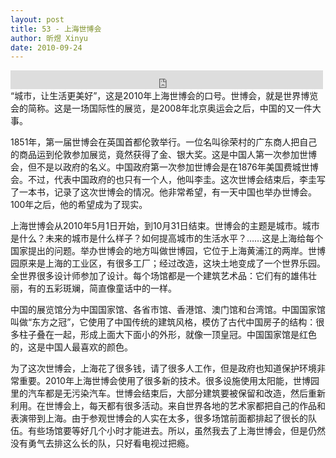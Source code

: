 ```yaml
---
layout: post
title: 53 - 上海世博会
author: 昕煜 Xinyu
date: 2010-09-24
---
```


<iframe src="https://archive.org/embed/slowchinese_201909/Slow_Chinese_053.mp3" width="500" height="30" frameborder="0" webkitallowfullscreen="true" mozallowfullscreen="true" allowfullscreen></iframe>
“城市，让生活更美好”，这是2010年上海世博会的口号。世博会，就是世界博览会的简称。这是一场国际性的展览，是2008年北京奥运会之后，中国的又一件大事。

1851年，第一届世博会在英国首都伦敦举行。一位名叫徐荣村的广东商人把自己的商品运到伦敦参加展览，竟然获得了金、银大奖。这是中国人第一次参加世博会，但不是以政府的名义。中国政府第一次参加世博会是在1876年美国费城世博会。不过，代表中国政府的也只有一个人，他叫李圭。这次世博会结束后，李圭写了一本书，记录了这次世博会的情况。他非常希望，有一天中国也举办世博会。100年之后，他的希望成为了现实。

上海世博会从2010年5月1日开始，到10月31日结束。世博会的主题是城市。城市是什么？未来的城市是什么样子？如何提高城市的生活水平？……这是上海给每个国家提出的问题。举办世博会的地方叫做世博园，它位于上海黄浦江的两岸。世博园原来是上海的工业区，有很多工厂；经过改造，这块土地变成了一个世界乐园。全世界很多设计师参加了设计。每个场馆都是一个建筑艺术品：它们有的雄伟壮丽，有的五彩斑斓，简直像童话中的一样。

中国的展览馆分为中国国家馆、各省市馆、香港馆、澳门馆和台湾馆。中国国家馆叫做“东方之冠”，它使用了中国传统的建筑风格，模仿了古代中国房子的结构：很多柱子叠在一起，形成上面大下面小的外形，就像一顶皇冠。中国国家馆是红色的，这是中国人最喜欢的颜色。

为了这次世博会，上海花了很多钱，请了很多人工作，但是政府也知道保护环境非常重要。2010年上海世博会使用了很多新的技术。很多设施使用太阳能，世博园里的汽车都是无污染汽车。世博会结束后，大部分建筑要被保留和改造，然后重新利用。在世博会上，每天都有很多活动。来自世界各地的艺术家都把自己的作品和表演带到上海。由于参观世博会的人实在太多，很多场馆前面都排起了很长的队伍。有些场馆要等好几个小时才能进去。所以，虽然我去了上海世博会，但是仍然没有勇气去排这么长的队，只好看电视过把瘾。

 

